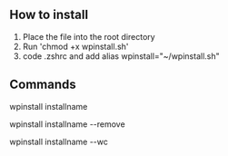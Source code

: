 ## How to install 

1. Place the file into the root directory
2. Run 'chmod +x wpinstall.sh'
3. code .zshrc and add alias wpinstall="~/wpinstall.sh"


## Commands

wpinstall installname

wpinstall installname --remove

wpinstall installname --wc
